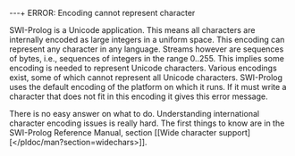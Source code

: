 ---+ ERROR: Encoding cannot represent character

SWI-Prolog is a Unicode application. This means all characters are
internally encoded as large integers in a uniform space. This encoding
can represent any character in any language. Streams however are
sequences of bytes, i.e., sequences of integers in the range 0..255.
This implies some encoding is needed to represent Unicode characters.
Various encodings exist, some of which cannot represent all Unicode
characters. SWI-Prolog uses the default encoding of the platform on
which it runs. If it must write a character that does not fit in this
encoding it gives this error message.

There is no easy answer on what to do. Understanding international
character encoding issues is really hard. The first things to know are
in the SWI-Prolog Reference Manual, section [[Wide character
support][</pldoc/man?section=widechars>]].
